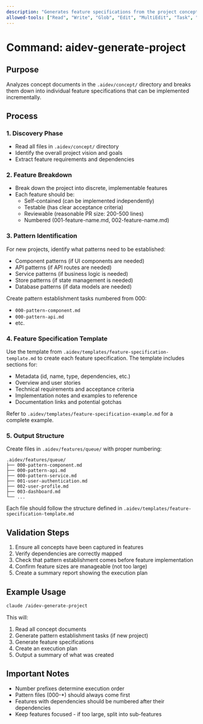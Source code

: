 ```yaml
---
description: "Generates feature specifications from the project concept document"
allowed-tools: ["Read", "Write", "Glob", "Edit", "MultiEdit", "Task", "TodoRead", "TodoWrite"]
---
```


# Command: aidev-generate-project

## Purpose
Analyzes concept documents in the `.aidev/concept/` directory and breaks them down into individual feature specifications that can be implemented incrementally.

## Process

### 1. Discovery Phase
- Read all files in `.aidev/concept/` directory
- Identify the overall project vision and goals
- Extract feature requirements and dependencies

### 2. Feature Breakdown
- Break down the project into discrete, implementable features
- Each feature should be:
  - Self-contained (can be implemented independently)
  - Testable (has clear acceptance criteria)
  - Reviewable (reasonable PR size: 200-500 lines)
  - Numbered (001-feature-name.md, 002-feature-name.md)

### 3. Pattern Identification
For new projects, identify what patterns need to be established:
- Component patterns (if UI components are needed)
- API patterns (if API routes are needed)
- Service patterns (if business logic is needed)
- Store patterns (if state management is needed)
- Database patterns (if data models are needed)

Create pattern establishment tasks numbered from 000:
- `000-pattern-component.md`
- `000-pattern-api.md`
- etc.

### 4. Feature Specification Template
Use the template from `.aidev/templates/feature-specification-template.md` to create each feature specification. The template includes sections for:
- Metadata (id, name, type, dependencies, etc.)
- Overview and user stories
- Technical requirements and acceptance criteria
- Implementation notes and examples to reference
- Documentation links and potential gotchas

Refer to `.aidev/templates/feature-specification-example.md` for a complete example.

### 5. Output Structure
Create files in `.aidev/features/queue/` with proper numbering:
```
.aidev/features/queue/
├── 000-pattern-component.md
├── 000-pattern-api.md
├── 000-pattern-service.md
├── 001-user-authentication.md
├── 002-user-profile.md
├── 003-dashboard.md
└── ...
```

Each file should follow the structure defined in `.aidev/templates/feature-specification-template.md`

## Validation Steps
1. Ensure all concepts have been captured in features
2. Verify dependencies are correctly mapped
3. Check that pattern establishment comes before feature implementation
4. Confirm feature sizes are manageable (not too large)
5. Create a summary report showing the execution plan

## Example Usage
```bash
claude /aidev-generate-project
```

This will:
1. Read all concept documents
2. Generate pattern establishment tasks (if new project)
3. Generate feature specifications
4. Create an execution plan
5. Output a summary of what was created

## Important Notes
- Number prefixes determine execution order
- Pattern files (000-*) should always come first
- Features with dependencies should be numbered after their dependencies
- Keep features focused - if too large, split into sub-features